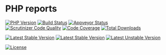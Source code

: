# PHP reports

[![PHP Version](https://img.shields.io/packagist/php-v/alecrabbit/php-reports.svg)](https://php.net)
[![Build Status](https://travis-ci.com/alecrabbit/php-reports.svg?branch=master)](https://travis-ci.org/alecrabbit/php-reports)
[![Appveyor Status](https://img.shields.io/appveyor/ci/alecrabbit/php-reports.svg?label=appveyor)](https://ci.appveyor.com/project/alecrabbit/php-reports/branch/master)
[![Scrutinizer Code Quality](https://scrutinizer-ci.com/g/alecrabbit/php-reports/badges/quality-score.png?b=master)](https://scrutinizer-ci.com/g/alecrabbit/php-reports/?branch=master)
[![Code Coverage](https://scrutinizer-ci.com/g/alecrabbit/php-reports/badges/coverage.png?b=master)](https://scrutinizer-ci.com/g/alecrabbit/php-reports/?branch=master)
[![Total Downloads](https://poser.pugx.org/alecrabbit/php-reports/downloads)](https://packagist.org/packages/alecrabbit/php-reports)

[![Latest Stable Version](https://poser.pugx.org/alecrabbit/php-reports/v/stable)](https://packagist.org/packages/alecrabbit/php-reports)
[![Latest Stable Version](https://img.shields.io/packagist/v/alecrabbit/php-reports.svg)](https://packagist.org/packages/alecrabbit/php-reports)
[![Latest Unstable Version](https://poser.pugx.org/alecrabbit/php-reports/v/unstable)](https://packagist.org/packages/alecrabbit/php-reports)

[![License](https://poser.pugx.org/alecrabbit/php-reports/license)](https://packagist.org/packages/alecrabbit/php-reports)
